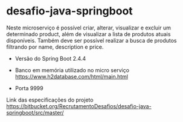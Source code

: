 # desafio-java-springboot
Neste microserviço é possível criar, alterar, visualizar e excluir um determinado product, além de visualizar a lista de produtos atuais disponíveis. Também deve ser possível realizar a busca de produtos filtrando por name, description e price.

- Versão do Spring Boot 2.4.4
  

- Banco em memória utilizado no micro serviço
  https://www.h2database.com/html/main.html
  

- Porta 9999

Link das especificações do projeto
https://bitbucket.org/RecrutamentoDesafios/desafio-java-springboot/src/master/
